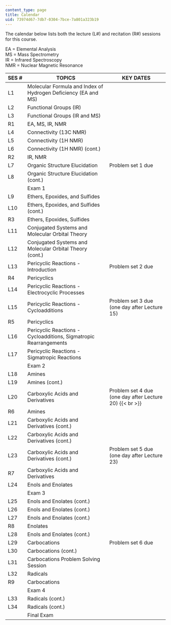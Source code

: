 ```yaml
---
content_type: page
title: Calendar
uid: 73974d67-7db7-0304-7bce-7a801a323b19
---
```


The calendar below lists both the lecture (L#) and recitation (R#) sessions for this course.

EA = Elemental Analysis  
MS = Mass Spectrometry  
IR = Infrared Spectroscopy  
NMR = Nuclear Magnetic Resonance

| SES # | TOPICS | KEY DATES |
| --- | --- | --- |
| L1 | Molecular Formula and Index of Hydrogen Deficiency (EA and MS) |  |
| L2 | Functional Groups (IR) |  |
| L3 | Functional Groups (IR and MS) |  |
| R1 | EA, MS, IR, NMR |  |
| L4 | Connectivity (13C NMR) |  |
| L5 | Connectivity (1H NMR) |  |
| L6 | Connectivity (1H NMR) (cont.) |  |
| R2 | IR, NMR |  |
| L7 | Organic Structure Elucidation | Problem set 1 due |
| L8 | Organic Structure Elucidation (cont.) |  |
|  | Exam 1 |  |
| L9 | Ethers, Epoxides, and Sulfides |  |
| L10 | Ethers, Epoxides, and Sulfides (cont.) |  |
| R3 | Ethers, Epoxides, Sulfides |  |
| L11 | Conjugated Systems and Molecular Orbital Theory |  |
| L12 | Conjugated Systems and Molecular Orbital Theory (cont.) |  |
| L13 | Pericyclic Reactions - Introduction | Problem set 2 due |
| R4 | Pericyclics |  |
| L14 | Pericyclic Reactions - Electrocyclic Processes |  |
| L15 | Pericyclic Reactions - Cycloadditions | Problem set 3 due (one day after Lecture 15) |
| R5 | Pericyclics |  |
| L16 | Pericyclic Reactions - Cycloadditions, Sigmatropic Rearrangements |  |
| L17 | Pericyclic Reactions - Sigmatropic Reactions |  |
|  | Exam 2 |  |
| L18 | Amines |  |
| L19 | Amines (cont.) |  |
| L20 | Carboxylic Acids and Derivatives | Problem set 4 due (one day after Lecture 20)  {{< br >}} |
| R6 | Amines |  |
| L21 | Carboxylic Acids and Derivatives (cont.) |  |
| L22 | Carboxylic Acids and Derivatives (cont.) |  |
| L23 | Carboxylic Acids and Derivatives (cont.) | Problem set 5 due (one day after Lecture 23) |
| R7 | Carboxylic Acids and Derivatives |  |
| L24 | Enols and Enolates |  |
|  | Exam 3 |  |
| L25 | Enols and Enolates (cont.) |  |
| L26 | Enols and Enolates (cont.) |  |
| L27 | Enols and Enolates (cont.) |  |
| R8 | Enolates |  |
| L28 | Enols and Enolates (cont.) |  |
| L29 | Carbocations | Problem set 6 due |
| L30 | Carbocations (cont.) |  |
| L31 | Carbocations Problem Solving Session |  |
| L32 | Radicals |  |
| R9 | Carbocations |  |
|  | Exam 4 |  |
| L33 | Radicals (cont.) |  |
| L34 | Radicals (cont.) |  |
|  | Final Exam |
